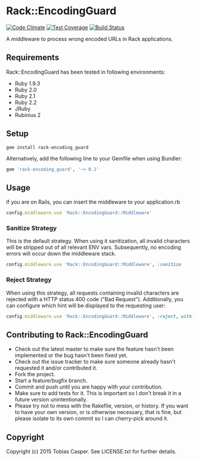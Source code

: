 # Rack::EncodingGuard

[![Code Climate](https://codeclimate.com/github/tlux/rack-encoding_guard/badges/gpa.svg)](https://codeclimate.com/github/tlux/rack-encoding_guard) [![Test Coverage](https://codeclimate.com/github/tlux/rack-encoding_guard/badges/coverage.svg)](https://codeclimate.com/github/tlux/rack-encoding_guard/coverage) [![Build Status](https://travis-ci.org/tlux/rack-encoding_guard.svg?branch=master)](https://travis-ci.org/tlux/rack-encoding_guard)

A middleware to process wrong encoded URLs in Rack applications.

## Requirements
Rack::EncodingGuard has been tested in following environments:
* Ruby 1.9.3
* Ruby 2.0
* Ruby 2.1
* Ruby 2.2
* JRuby
* Rubinius 2

## Setup
`gem install rack-encoding_guard`

Alternatively, add the following line to your Gemfile when using Bundler:
```ruby
gem 'rack-encoding_guard', '~> 0.1'
```

## Usage
If you are on Rails, you can insert the middleware to your application.rb
```ruby
config.middleware.use 'Rack::EncodingGuard::Middleware'
```

### Sanitize Strategy
This is the default strategy. When using it sanitization, all invalid characters
will be stripped out of all relevant ENV vars. Subsequently, no encoding errors
will occur down the middleware stack.
```ruby
config.middleware.use 'Rack::EncodingGuard::Middleware', :sanitize
```

### Reject Strategy
When using this strategy, all requests containing invalid characters are
rejected with a HTTP status 400 code ("Bad Request"). Additionally, you can
configure which hint will be displayed to the requesting user:
```ruby
config.middleware.use 'Rack::EncodingGuard::Middleware', :reject, with: 'Check that URL, mate!'
```

## Contributing to Rack::EncodingGuard
* Check out the latest master to make sure the feature hasn't been implemented
  or the bug hasn't been fixed yet.
* Check out the issue tracker to make sure someone already hasn't requested it
  and/or contributed it.
* Fork the project.
* Start a feature/bugfix branch.
* Commit and push until you are happy with your contribution.
* Make sure to add tests for it. This is important so I don't break it in a
  future version unintentionally.
* Please try not to mess with the Rakefile, version, or history. If you want to
  have your own version, or is otherwise necessary, that is fine, but please
  isolate to its own commit so I can cherry-pick around it.

## Copyright
Copyright (c) 2015 Tobias Casper. See LICENSE.txt for further details.


